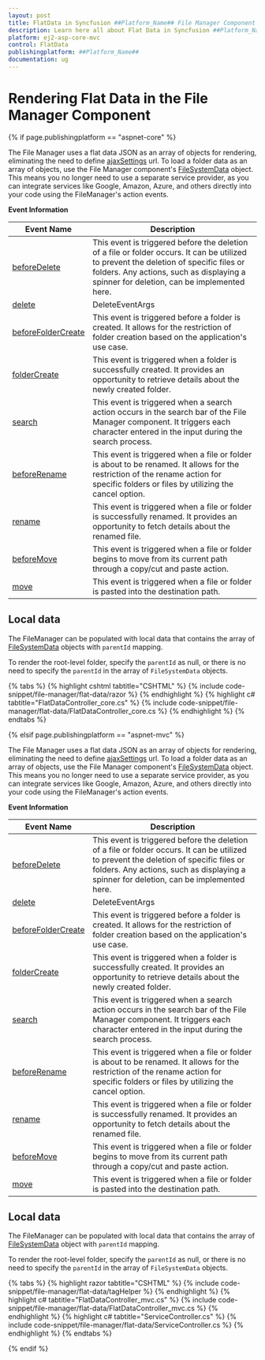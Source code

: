 ```yaml
---
layout: post
title: FlatData in Syncfusion ##Platform_Name## File Manager Component
description: Learn here all about Flat Data in Syncfusion ##Platform_Name## File Manager component of Syncfusion Essential JS 2 and more.
platform: ej2-asp-core-mvc
control: FlatData
publishingplatform: ##Platform_Name##
documentation: ug
---
```


# Rendering Flat Data in the File Manager Component

{% if page.publishingplatform == "aspnet-core" %}

The File Manager uses a flat data JSON as an array of objects for rendering, eliminating the need to define [ajaxSettings](https://help.syncfusion.com/cr/aspnetcore-js2/Syncfusion.EJ2.FileManager.FileManager.html#Syncfusion_EJ2_FileManager_FileManager_AjaxSettings) url. To load a folder data as an array of objects, use the File Manager component's [FileSystemData](https://help.syncfusion.com/cr/aspnetcore-js2/Syncfusion.EJ2.FileManager.FileManager.html#Syncfusion_EJ2_FileManager_FileManager_FileSystemData) object. This means you no longer need to use a separate service provider, as you can integrate services like Google, Amazon, Azure, and others directly into your code using the FileManager's action events.

**Event Information**

Event Name | Description
 ---  | ---
[beforeDelete](https://help.syncfusion.com/cr/aspnetcore-js2/Syncfusion.EJ2.FileManager.FileManager.html#Syncfusion_EJ2_FileManager_FileManager_BeforeDelete) | This event is triggered before the deletion of a file or folder occurs. It can be utilized to prevent the deletion of specific files or folders. Any actions, such as displaying a spinner for deletion, can be implemented here.
[delete](https://help.syncfusion.com/cr/aspnetcore-js2/Syncfusion.EJ2.FileManager.FileManager.html#Syncfusion_EJ2_FileManager_FileManager_Delete) | DeleteEventArgs | path, itemData, cancel. | This event is triggered after the file or folder is deleted successfully. The deleted file or folder details can be retrieved here. Additionally, custom elements' visibility can be managed here based on the application's use case.
[beforeFolderCreate](https://help.syncfusion.com/cr/aspnetcore-js2/Syncfusion.EJ2.FileManager.FileManager.html#Syncfusion_EJ2_FileManager_FileManager_BeforeFolderCreate) | This event is triggered before a folder is created. It allows for the restriction of folder creation based on the application's use case.
[folderCreate](https://help.syncfusion.com/cr/aspnetcore-js2/Syncfusion.EJ2.FileManager.FileManager.html#Syncfusion_EJ2_FileManager_FileManager_FolderCreate) | This event is triggered when a folder is successfully created. It provides an opportunity to retrieve details about the newly created folder.
[search](https://help.syncfusion.com/cr/aspnetcore-js2/Syncfusion.EJ2.FileManager.FileManager.html#Syncfusion_EJ2_FileManager_FileManager_Search) | This event is triggered when a search action occurs in the search bar of the File Manager component. It triggers each character entered in the input during the search process.
[beforeRename](https://help.syncfusion.com/cr/aspnetcore-js2/Syncfusion.EJ2.FileManager.FileManager.html#Syncfusion_EJ2_FileManager_FileManager_BeforeRename) | This event is triggered when a file or folder is about to be renamed. It allows for the restriction of the rename action for specific folders or files by utilizing the cancel option.
[rename](https://help.syncfusion.com/cr/aspnetcore-js2/Syncfusion.EJ2.FileManager.FileManager.html#Syncfusion_EJ2_FileManager_FileManager_Rename) | This event is triggered when a file or folder is successfully renamed. It provides an opportunity to fetch details about the renamed file.
[beforeMove](https://help.syncfusion.com/cr/aspnetcore-js2/Syncfusion.EJ2.FileManager.FileManager.html#Syncfusion_EJ2_FileManager_FileManager_BeforeMove) | This event is triggered when a file or folder begins to move from its current path through a copy/cut and paste action.
[move](https://help.syncfusion.com/cr/aspnetcore-js2/Syncfusion.EJ2.FileManager.FileManager.html#Syncfusion_EJ2_FileManager_FileManager_Move) | This event is triggered when a file or folder is pasted into the destination path.

## Local data

The FileManager can be populated with local data that contains the array of [FileSystemData](https://help.syncfusion.com/cr/aspnetcore-js2/Syncfusion.EJ2.FileManager.FileManager.html#Syncfusion_EJ2_FileManager_FileManager_FileSystemData) objects with `parentId` mapping.

To render the root-level folder, specify the `parentId` as null, or there is no need to specify the `parentId` in the array of `FileSystemData` objects.

{% tabs %}
{% highlight cshtml tabtitle="CSHTML" %}
{% include code-snippet/file-manager/flat-data/razor %}
{% endhighlight %}
{% highlight c# tabtitle="FlatDataController_core.cs" %}
{% include code-snippet/file-manager/flat-data/FlatDataController_core.cs %}
{% endhighlight %}
{% endtabs %}

{% elsif page.publishingplatform == "aspnet-mvc" %}

The File Manager uses a flat data JSON as an array of objects for rendering, eliminating the need to define [ajaxSettings](https://help.syncfusion.com/cr/aspnetmvc-js2/Syncfusion.EJ2.FileManager.FileManager.html#Syncfusion_EJ2_FileManager_FileManager_AjaxSettings) url. To load a folder data as an array of objects, use the File Manager component's [FileSystemData](https://help.syncfusion.com/cr/aspnetmvc-js2/Syncfusion.EJ2.FileManager.FileManager.html#Syncfusion_EJ2_FileManager_FileManager_FileSystemData) object. This means you no longer need to use a separate service provider, as you can integrate services like Google, Amazon, Azure, and others directly into your code using the FileManager's action events.

**Event Information**

Event Name | Description
 ---  | ---
[beforeDelete](https://help.syncfusion.com/cr/aspnetmvc-js2/Syncfusion.EJ2.FileManager.FileManager.html#Syncfusion_EJ2_FileManager_FileManager_BeforeDelete) | This event is triggered before the deletion of a file or folder occurs. It can be utilized to prevent the deletion of specific files or folders. Any actions, such as displaying a spinner for deletion, can be implemented here.
[delete](https://help.syncfusion.com/cr/aspnetmvc-js2/Syncfusion.EJ2.FileManager.FileManager.html#Syncfusion_EJ2_FileManager_FileManager_Delete) | DeleteEventArgs | path, itemData, cancel. | This event is triggered after the file or folder is deleted successfully. The deleted file or folder details can be retrieved here. Additionally, custom elements' visibility can be managed here based on the application's use case.
[beforeFolderCreate](https://help.syncfusion.com/cr/aspnetmvc-js2/Syncfusion.EJ2.FileManager.FileManager.html#Syncfusion_EJ2_FileManager_FileManager_BeforeFolderCreate) | This event is triggered before a folder is created. It allows for the restriction of folder creation based on the application's use case.
[folderCreate](https://help.syncfusion.com/cr/aspnetmvc-js2/Syncfusion.EJ2.FileManager.FileManager.html#Syncfusion_EJ2_FileManager_FileManager_FolderCreate) | This event is triggered when a folder is successfully created. It provides an opportunity to retrieve details about the newly created folder.
[search](https://help.syncfusion.com/cr/aspnetmvc-js2/Syncfusion.EJ2.FileManager.FileManager.html#Syncfusion_EJ2_FileManager_FileManager_Search) | This event is triggered when a search action occurs in the search bar of the File Manager component. It triggers each character entered in the input during the search process.
[beforeRename](https://help.syncfusion.com/cr/aspnetmvc-js2/Syncfusion.EJ2.FileManager.FileManager.html#Syncfusion_EJ2_FileManager_FileManager_BeforeRename) | This event is triggered when a file or folder is about to be renamed. It allows for the restriction of the rename action for specific folders or files by utilizing the cancel option.
[rename](https://help.syncfusion.com/cr/aspnetmvc-js2/Syncfusion.EJ2.FileManager.FileManager.html#Syncfusion_EJ2_FileManager_FileManager_Rename) | This event is triggered when a file or folder is successfully renamed. It provides an opportunity to fetch details about the renamed file.
[beforeMove](https://help.syncfusion.com/cr/aspnetmvc-js2/Syncfusion.EJ2.FileManager.FileManager.html#Syncfusion_EJ2_FileManager_FileManager_BeforeMove) | This event is triggered when a file or folder begins to move from its current path through a copy/cut and paste action.
[move](https://help.syncfusion.com/cr/aspnetmvc-js2/Syncfusion.EJ2.FileManager.FileManager.html#Syncfusion_EJ2_FileManager_FileManager_Move) | This event is triggered when a file or folder is pasted into the destination path.

## Local data

The FileManager can be populated with local data that contains the array of [FileSystemData](https://help.syncfusion.com/cr/aspnetmvc-js2/Syncfusion.EJ2.FileManager.FileManager.html#Syncfusion_EJ2_FileManager_FileManager_FileSystemData) object with `parentId` mapping.

To render the root-level folder, specify the `parentId` as null, or there is no need to specify the `parentId` in the array of `FileSystemData`  objects.

{% tabs %}
{% highlight razor tabtitle="CSHTML" %}
{% include code-snippet/file-manager/flat-data/tagHelper %}
{% endhighlight %}
{% highlight c# tabtitle="FlatDataController_mvc.cs" %}
{% include code-snippet/file-manager/flat-data/FlatDataController_mvc.cs %}
{% endhighlight %}
{% highlight c# tabtitle="ServiceController.cs" %}
{% include code-snippet/file-manager/flat-data/ServiceController.cs %}
{% endhighlight %}
{% endtabs %}

{% endif %}